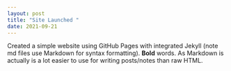 ```yaml
---
layout: post
title: "Site Launched "
date: 2021-09-21
---
```

Created a simple website using GitHub Pages with integrated Jekyll (note md files use Markdown for syntax
formatting). **Bold** words. As Markdown is actually is a lot easier to use for writing posts/notes than raw
HTML.
